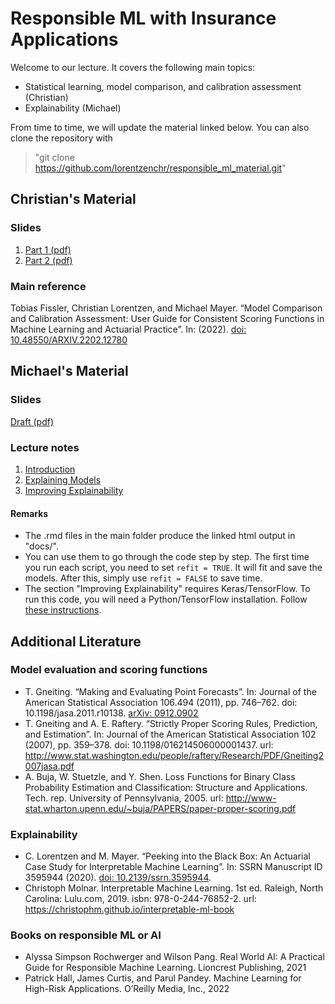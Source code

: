 # Responsible ML with Insurance Applications

Welcome to our lecture. It covers the following main topics:

- Statistical learning, model comparison, and calibration assessment (Christian)
- Explainability (Michael)

From time to time, we will update the material linked below. You can also clone the repository with 

> "git clone https://github.com/lorentzenchr/responsible_ml_material.git"

## Christian's Material

### Slides

1. [Part 1 (pdf)](https://github.com/lorentzenchr/responsible_ml_material/blob/main/lecture_slides_part_1.pdf)
2. [Part 2 (pdf)](https://github.com/lorentzenchr/responsible_ml_material/blob/main/lecture_slides_part_2.pdf)

### Main reference

Tobias Fissler, Christian Lorentzen, and Michael Mayer. “Model Comparison and Calibration Assessment: User Guide for Consistent Scoring Functions in Machine Learning and Actuarial Practice”. In: (2022). [doi: 10.48550/ARXIV.2202.12780](https://doi.org/10.48550/ARXIV.2202.12780)

## Michael's Material

### Slides

[Draft (pdf)](https://github.com/lorentzenchr/responsible_ml_material/blob/main/slides_xai.pdf)

### Lecture notes

1. [Introduction](https://lorentzenchr.github.io/responsible_ml_material/xai_1_introduction.html)
2. [Explaining Models](https://lorentzenchr.github.io/responsible_ml_material/xai_2_explaining_models.html)
3. [Improving Explainability](https://lorentzenchr.github.io/responsible_ml_material/xai_3_improving_explainability.html)

#### Remarks

- The .rmd files in the main folder produce the linked html output in "docs/". 
- You can use them to go through the code step by step. The first time you run each script, you need to set `refit = TRUE`. It will fit and save the models. After this, simply use `refit = FALSE` to save time.
- The section "Improving Explainability" requires Keras/TensorFlow. To run this code, you will need a Python/TensorFlow installation. Follow [these instructions](https://tensorflow.rstudio.com/reference/keras/install_keras).

## Additional Literature

### Model evaluation and scoring functions

- T. Gneiting. “Making and Evaluating Point Forecasts”. In: Journal of the American Statistical Association 106.494 (2011), pp. 746–762. doi: 10.1198/jasa.2011.r10138. [arXiv: 0912.0902](https://doi.org/10.48550/arXiv.0912.0902)
- T. Gneiting and A. E. Raftery. “Strictly Proper Scoring Rules, Prediction, and Estimation”. In: Journal of the American Statistical Association 102 (2007), pp. 359–378. doi: 10.1198/016214506000001437. url: http://www.stat.washington.edu/people/raftery/Research/PDF/Gneiting2007jasa.pdf
- A. Buja, W. Stuetzle, and Y. Shen. Loss Functions for Binary Class Probability Estimation and Classification: Structure and Applications. Tech. rep. University of Pennsylvania, 2005. url: http://www-stat.wharton.upenn.edu/~buja/PAPERS/paper-proper-scoring.pdf

### Explainability

- C. Lorentzen and M. Mayer. “Peeking into the Black Box: An Actuarial Case Study for Interpretable Machine Learning”. In: SSRN Manuscript ID 3595944 (2020). [doi: 10.2139/ssrn.3595944](https://doi.org/10.2139/ssrn.3595944).
- Christoph Molnar. Interpretable Machine Learning. 1st ed. Raleigh, North Carolina: Lulu.com, 2019. isbn: 978-0-244-76852-2. url: https://christophm.github.io/interpretable-ml-book

### Books on responsible ML or AI

- Alyssa Simpson Rochwerger and Wilson Pang. Real World AI: A Practical Guide for Responsible Machine Learning. Lioncrest Publishing, 2021
- Patrick Hall, James Curtis, and Parul Pandey. Machine Learning for High-Risk Applications. O’Reilly Media, Inc., 2022
